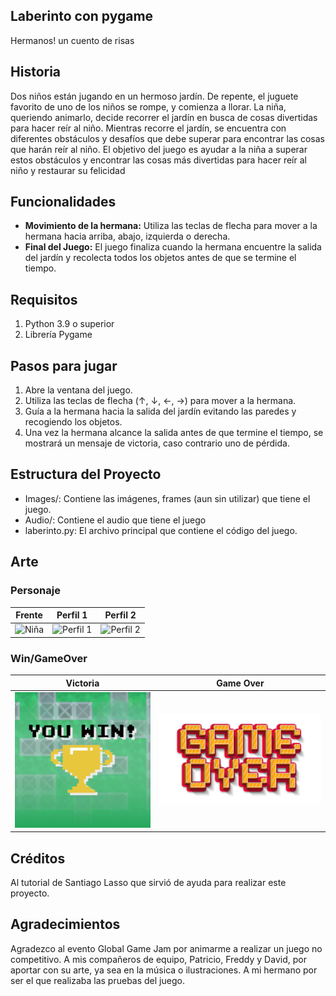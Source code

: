 ## Laberinto con pygame
Hermanos! un cuento de risas
## Historia
Dos niños están jugando en un hermoso jardín. De repente, el juguete favorito de uno de los niños se rompe, y comienza a llorar. La niña, queriendo animarlo, decide recorrer el jardín en busca de cosas divertidas para hacer reír al niño. Mientras recorre el jardín, se encuentra con diferentes obstáculos y desafíos que debe superar para encontrar las cosas que harán reír al niño. El objetivo del juego es ayudar a la niña a superar estos obstáculos y encontrar las cosas más divertidas para hacer reír al niño y restaurar su felicidad
## Funcionalidades
- **Movimiento de la hermana:** Utiliza las teclas de flecha para mover a la hermana hacia arriba, abajo, izquierda o derecha.
- **Final del Juego:** El juego finaliza cuando la hermana encuentre la salida del jardín y recolecta todos los objetos antes de que se termine el tiempo.
## Requisitos
1. Python 3.9 o superior
2. Librería Pygame
## Pasos para jugar
1. Abre la ventana del juego.
2. Utiliza las teclas de flecha (↑, ↓, ←, →) para mover a la hermana.
3. Guía a la hermana hacia la salida del jardín evitando las paredes y recogiendo los objetos.
4. Una vez la hermana alcance la salida antes de que termine el tiempo, se mostrará un mensaje de victoria, caso contrario uno de pérdida.
## Estructura del Proyecto
- Images/: Contiene las imágenes, frames (aun sin utilizar) que tiene el juego.
- Audio/: Contiene el audio que tiene el juego
- laberinto.py: El archivo principal que contiene el código del juego.
## Arte
### Personaje
| Frente | Perfil 1 | Perfil 2 |
| ---------| ----------| ----------|
| ![Niña](Laberinto/Images/niña.png) | ![Perfil 1](Laberinto/Images/niña_rigth.png) | ![Perfil 2](Laberinto/Images/niña_left.png) |
### Win/GameOver
| Victoria | Game Over |
| ---------| ----------|
| ![Victoria](Laberinto/Images/winn.png) | ![Game Over](Laberinto/Images/game_over.png) |
## Créditos
Al tutorial de Santiago Lasso que sirvió de ayuda para realizar este proyecto.
## Agradecimientos
Agradezco al evento Global Game Jam por animarme a realizar un juego no competitivo. A mis compañeros de equipo, Patricio, Freddy y David,  por aportar con su arte, ya sea en la música o ilustraciones. A mi hermano por ser el que realizaba las pruebas del juego. 
